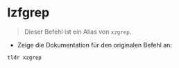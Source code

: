 # lzfgrep

> Dieser Befehl ist ein Alias von `xzgrep`.

- Zeige die Dokumentation für den originalen Befehl an:

`tldr xzgrep`
